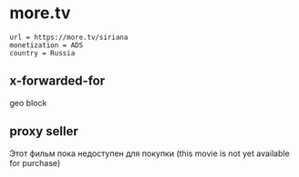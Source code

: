 # more.tv

~~~
url = https://more.tv/siriana
monetization = ADS
country = Russia
~~~

## x-forwarded-for

geo block

## proxy seller

Этот фильм пока недоступен для покупки (this movie is not yet available for
purchase)
